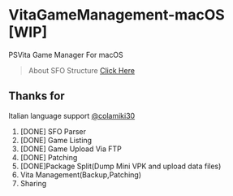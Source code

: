 # VitaGameManagement-macOS [WIP]
PSVita Game Manager For macOS

> About SFO Structure [Click Here](http://www.psdevwiki.com/ps3/PARAM.SFO)

## Thanks for
Italian language support [@colamiki30](http://twitter.com/colamiki30)


1. [DONE] SFO Parser
2. [DONE] Game Listing
3. [DONE] Game Upload Via FTP
4. [DONE] Patching
5. [DONE]Package Split(Dump Mini VPK and upload data files)
6. Vita Management(Backup,Patching)
7. Sharing
